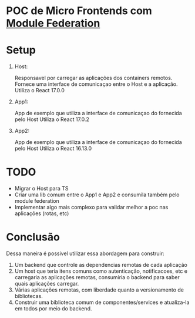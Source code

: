 # POC de Micro Frontends com [Module Federation](https://webpack.js.org/concepts/module-federation/)

# Setup

1. Host: 
    
    Responsavel por carregar as aplicações dos containers remotos.
    Fornece uma interface de comunicaçao entre o Host e a aplicação.
    Utiliza o React 17.0.0

2. App1:

    App de exemplo que utiliza a interface de comunicaçao do fornecida pelo Host
    Utiliza o React 17.0.2

3. App2:

    App de exemplo que utiliza a interface de comunicaçao do fornecida pelo Host
    Utiliza o React 16.13.0

# TODO

- Migrar o Host para TS
- Criar uma lib comum entre o App1 e App2 e consumila também pelo module federation
- Implementar algo mais complexo para validar melhor a poc nas aplicações (rotas, etc)

# Conclusão

Dessa maneira é possivel utilizar essa abordagem para construir:

1. Um backend que controle as dependencias remotas de cada aplicação
2. Um host que teria itens comuns como autenticação, notificacoes, etc e carregaria as aplicações remotas, consumiria o backend para saber quais aplicações carregar.
3. Várias aplicações remotas, com liberdade quanto a versionamento de bibliotecas.
4. Construir uma biblioteca comum de componentes/services e atualiza-la em todos por meio do backend.
